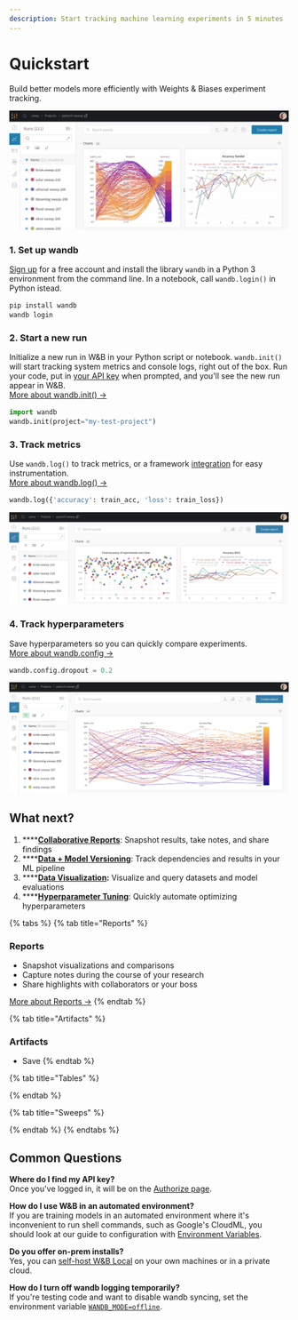 ```yaml
---
description: Start tracking machine learning experiments in 5 minutes
---
```


# Quickstart

Build better models more efficiently with Weights & Biases experiment tracking.

![](.gitbook/assets/wandb-demo-experiments-gif.gif)

### 1. Set up wandb

[Sign up](https://app.wandb.ai/login?signup=true) for a free account and install the library `wandb` in a Python 3 environment from the command line. In a notebook, call `wandb.login()` in Python istead.

```bash
pip install wandb
wandb login
```

### 2. Start a new run

Initialize a new run in W&B in your Python script or notebook. `wandb.init()` will start tracking system metrics and console logs, right out of the box. Run your code, put in [your API key](https://wandb.ai/authorize) when prompted, and you'll see the new run appear in W&B. [  
More about wandb.init\(\) →](guides/track/launch.md)

```python
import wandb
wandb.init(project="my-test-project")
```

### 3. Track metrics

Use `wandb.log()` to track metrics, or a framework [integration](guides/integrations/) for easy instrumentation.   
[More about wandb.log\(\) →](guides/track/log.md)

```python
wandb.log({'accuracy': train_acc, 'loss': train_loss})
```

![](.gitbook/assets/wandb-demo-logging-metrics.png)

###  4. Track hyperparameters

Save hyperparameters so you can quickly compare experiments.   
[More about wandb.config →](guides/track/config.md)

```python
wandb.config.dropout = 0.2
```

![](.gitbook/assets/wandb-demo-logging-config.png)

## What next?

1. \*\*\*\*[**Collaborative Reports**](guides/reports.md): Snapshot results, take notes, and share findings
2. \*\*\*\*[**Data + Model Versioning**](guides/artifacts/): Track dependencies and results in your ML pipeline
3. \*\*\*\*[**Data Visualization**](guides/data-vis/)**:** Visualize and query datasets and model evaluations
4. \*\*\*\*[**Hyperparameter Tuning**](guides/sweeps/): Quickly automate optimizing hyperparameters

{% tabs %}
{% tab title="Reports" %}
### Reports

* Snapshot visualizations and comparisons
* Capture notes during the course of your research
* Share highlights with collaborators or your boss

[More about Reports →](guides/reports.md)
{% endtab %}

{% tab title="Artifacts" %}
### Artifacts

* Save 
{% endtab %}

{% tab title="Tables" %}

{% endtab %}

{% tab title="Sweeps" %}

{% endtab %}
{% endtabs %}

## Common Questions

**Where do I find my API key?**  
Once you've logged in, it will be on the [Authorize page](https://wandb.ai/authorize).

**How do I use W&B in an automated environment?**  
If you are training models in an automated environment where it's inconvenient to run shell commands, such as Google's CloudML, you should look at our guide to configuration with [Environment Variables](guides/track/advanced/environment-variables.md).

**Do you offer on-prem installs?**  
Yes, you can [self-host W&B Local](guides/self-hosted/) on your own machines or in a private cloud.

**How do I turn off wandb logging temporarily?**  
If you're testing code and want to disable wandb syncing, set the environment variable [`WANDB_MODE=offline`](guides/track/advanced/environment-variables.md).



